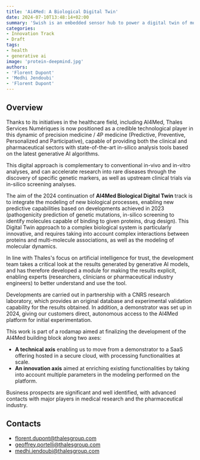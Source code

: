 ```yaml
---
title: 'Ai4Med: A Biological Digital Twin'
date: 2024-07-10T13:48:14+02:00
summary: 'Swish is an embedded sensor hub to power a digital twin of mobile systems. Siwsh is easy to install and maintain, silent (does not disrupt the mission), and has a low carbon footprint.'
categories:
- Innovation Track
- Draft
tags:
- health
- generative ai
image: 'protein-deepmind.jpg'
authors: 
- 'Florent Dupont'
- 'Medhi Jendoubi'
- 'Florent Dupont'
---
```


## Overview

Thanks to its initiatives in the healthcare field, including AI4Med, Thales Services Numériques is now positioned as a credible technological player in this dynamic of precision medicine / 4P medicine (Predictive, Preventive, Personalized and Participative), capable of providing both the clinical and pharmaceutical sectors with state-of-the-art in-silico analysis tools based on the latest generative AI algorithms.

This digital approach is complementary to conventional in-vivo and in-vitro analyses, and can accelerate research into rare diseases through the discovery of specific genetic markers, as well as upstream clinical trials via in-silico screening analyses.

The aim of the 2024 continuation of **AI4Med Biological Digital Twin** track is to integrate the modeling of new biological processes, enabling new predictive capabilities based on developments achieved in 2023 (pathogenicity prediction of genetic mutations, in-silico screening to identify molecules capable of binding to given proteins, drug design). This Digital Twin approach to a complex biological system is particularly innovative, and requires taking into account complex interactions between proteins and multi-molecule associations, as well as the modeling of molecular dynamics.

In line with Thales's focus on artificial intelligence for trust, the development team takes a critical look at the results generated by generative AI models, and has therefore developed a module for making the results explicit, enabling experts (researchers, clinicians or pharmaceutical industry engineers) to better understand and use the tool.

Developments are carried out in partnership with a CNRS research laboratory, which provides an original database and experimental validation capability for the results obtained.
In addition, a demonstrator was set up in 2024, giving our customers direct, autonomous access to the AI4Med platform for initial experimentation. 

This work is part of a rodamap aimed at finalizing the development of the AI4Med building block along two axes:

* **A technical axis** enabling us to move from a demonstrator to a SaaS offering hosted in a secure cloud, with processing functionalities at scale. 
* **An innovation axis** aimed at enriching existing functionalities by taking into account multiple parameters in the modeling performed on the platform.

Business prospects are significant and well identified, with advanced contacts with major players in medical research and the pharmaceutical industry. 

## Contacts

- florent.dupont@thalesgroup.com
- geoffrey.portelli@thalesgroup.com
- medhi.jendoubi@thalesgroup.com

